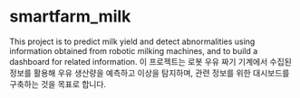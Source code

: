 # smartfarm_milk
This project is to predict milk yield and detect abnormalities using information obtained from robotic milking machines, and to build a dashboard for related information. 
이 프로젝트는 로봇 우유 짜기 기계에서 수집된 정보를 활용해 우유 생산량을 예측하고 이상을 탐지하며, 관련 정보를 위한 대시보드를 구축하는 것을 목표로 합니다.
